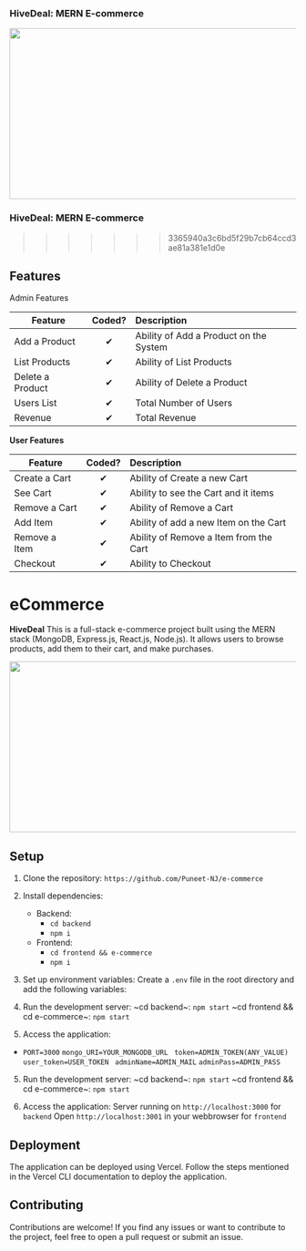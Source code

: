 
![]()
### HiveDeal: MERN E-commerce 

<img src="https://github.com/SadanandMiskin/e-commerce/assets/119523972/91bdab78-d822-48de-99b3-ee40c955e7e3" width="700" height="300">

### HiveDeal: MERN E-commerce
>>>>>>> 3365940a3c6bd5f29b7cb64ccd3ae81a381e1d0e


## Features

<p>Admin Features</p> 

| Feature  |  Coded?       | Description  |
|----------|:-------------:|:-------------|
| Add a Product | &#10004; | Ability of Add a Product on the System |
| List Products | &#10004; | Ability of List Products |
| Delete a Product | &#10004; | Ability of Delete a Product |
| Users List | &#10004; | Total Number of Users |
| Revenue | &#10004; | Total Revenue |

<b>User Features</b>

| Feature  |  Coded?       | Description  |
|----------|:-------------:|:-------------|
| Create a Cart | &#10004; | Ability of Create a new Cart |
| See Cart | &#10004; | Ability to see the Cart and it items |
| Remove a Cart | &#10004; | Ability of Remove a Cart |
| Add Item | &#10004; | Ability of add a new Item on the Cart |
| Remove a Item | &#10004; | Ability of Remove a Item from the Cart |
| Checkout | &#10004; | Ability to Checkout |

# eCommerce

**HiveDeal** 
This is a full-stack e-commerce project built using the MERN stack (MongoDB, Express.js, React.js, Node.js). It allows users to browse products, add them to their cart, and make purchases.


<img src="https://github.com/SadanandMiskin/e-commerce/assets/119523972/28eb14ad-f915-41a8-8883-49b9b51985fb" width="1000" height="300">


## Setup

1. Clone the repository: `https://github.com/Puneet-NJ/e-commerce`
2. Install dependencies:
    - Backend: 
        - `cd backend`
        - `npm i`
    - Frontend: 
        - `cd frontend && e-commerce`
        - `npm i`
3. Set up environment variables:
Create a `.env` file in the root directory and add the following variables:

4. Run the development server:
~cd backend~: `npm start`
~cd frontend && cd e-commerce~: `npm start`

5. Access the application:
- ``` PORT=3000 ```
```mongo_URI=YOUR_MONGODB_URL ```
```token=ADMIN_TOKEN(ANY_VALUE)```
```user_token=USER_TOKEN```
``` adminName=ADMIN_MAIL``` 
```adminPass=ADMIN_PASS ```

5. Run the development server:
~cd backend~: `npm start`
~cd frontend && cd e-commerce~: `npm start`

6. Access the application:
Server running on `http://localhost:3000` for `backend`
Open `http://localhost:3001` in your webbrowser for `frontend`

## Deployment

The application can be deployed using Vercel. Follow the steps mentioned in the Vercel CLI documentation to deploy the application.

## Contributing
Contributions are welcome! If you find any issues or want to contribute to the project, feel free to open a pull request or submit an issue.

